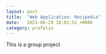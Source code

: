 ```yaml
---
layout: post
title:  "Web Application: Recipedia"
date:   2021-06-29 18:01:52 +0800
category: profolio
---
```


This is a group project